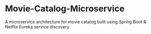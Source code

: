 # Movie-Catalog-Microservice
A microservice architecture for movie catalog built using Spring Boot & Netflix Eureka service discovery
